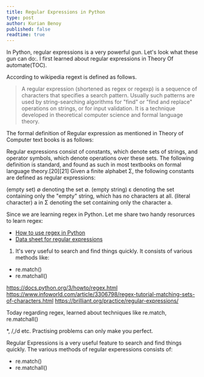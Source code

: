 ```yaml
---
title: Regular Expressions in Python
type: post
author: Kurian Benoy
published: false
readtime: true
---
```


In Python, regular expressions is a very powerful gun. Let's look what these gun can do:. I first learned about regular expressions
in Theory Of automate(TOC).

According to wikipedia regext is defined as follows.

> A regular expression (shortened as regex or regexp) is a sequence of characters that specifies a search pattern.
> Usually such patterns are used by string-searching algorithms for "find" or "find and replace" operations on strings,
> or for input validation. It is a technique developed in theoretical computer science and formal language theory.

The formal definition of Regular expression as mentioned in Theory of Computer text books is as follows:

Regular expressions consist of constants, which denote sets of strings, and operator symbols, which denote operations over these sets. The following definition is standard, and found as such in most textbooks on formal language theory.[20][21] Given a finite alphabet Σ, the following constants are defined as regular expressions:

(empty set) ∅ denoting the set ∅.
(empty string) ε denoting the set containing only the "empty" string, which has no characters at all.
(literal character) a in Σ denoting the set containing only the character a.

Since we are learning regex in Python. Let me share two handy resorurces  to learn regex:

- [How to use regex in Python](https://docs.python.org/3/howto/regex.html)
- [Data sheet for regular expressions](https://www.dataquest.io/wp-content/uploads/2019/03/python-regular-expressions-cheat-sheet.pdf)

1. It's very useful to search and find things quickly. It consists of various methods like:

- re.match()
- re.matchall()

https://docs.python.org/3/howto/regex.html
https://www.infoworld.com/article/3306798/regex-tutorial-matching-sets-of-characters.html
https://brilliant.org/practice/regular-expressions/

Today regarding regex, learned about techniques like re.match, re.matchall()

*, /,/d etc. Practising problems can only make you perfect.

Regular Expressions is a very useful feature to search and find things quickly. The various methods of regular experessions consists of:

- re.match()
- re.matchall()



